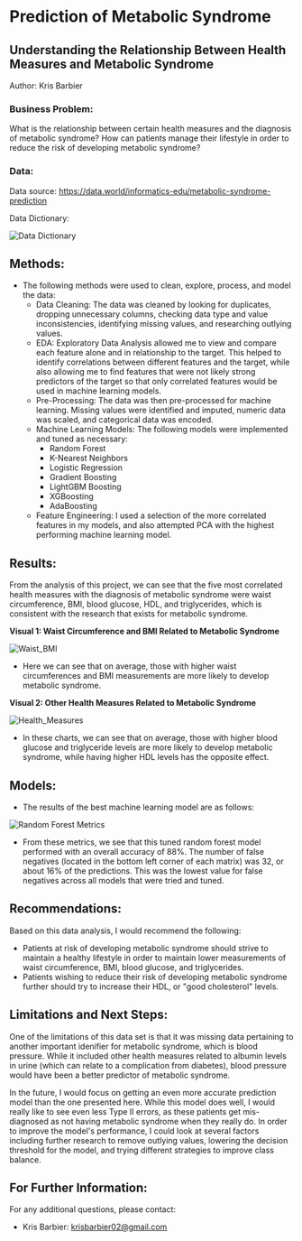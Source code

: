 # Prediction of Metabolic Syndrome

## Understanding the Relationship Between Health Measures and Metabolic Syndrome

Author: Kris Barbier

### Business Problem:

What is the relationship between certain health measures and the diagnosis of metabolic syndrome?
How can patients manage their lifestyle in order to reduce the risk of developing metabolic syndrome?

### Data:

Data source: https://data.world/informatics-edu/metabolic-syndrome-prediction

Data Dictionary:

![Data Dictionary](https://github.com/krisbarbier/Prediction-of-Metabolic-Syndrome/assets/134635095/412cc5dc-a38a-41e7-83fa-fceead148905)

## Methods:

- The following methods were used to clean, explore, process, and model the data:
  - Data Cleaning: The data was cleaned by looking for duplicates, dropping unnecessary columns, checking data type and value inconsistencies, identifying missing values, and researching outlying values.
  - EDA: Exploratory Data Analysis allowed me to view and compare each feature alone and in relationship to the target. This helped to identify correlations between different features and the target, while also allowing me to find features that were not likely strong predictors of the target so that only correlated features would be used in machine learning models.
  - Pre-Processing: The data was then pre-processed for machine learning. Missing values were identified and imputed, numeric data was scaled, and categorical data was encoded.
  - Machine Learning Models: The following models were implemented and tuned as necessary:
      - Random Forest
      - K-Nearest Neighbors
      - Logistic Regression
      - Gradient Boosting
      - LightGBM Boosting
      - XGBoosting
      - AdaBoosting
  - Feature Engineering: I used a selection of the more correlated features in my models, and also attempted PCA with the highest performing machine learning model.

## Results:

From the analysis of this project, we can see that the five most correlated health measures with the diagnosis of metabolic syndrome were waist circumference, BMI, blood glucose, HDL, and triglycerides, which is consistent with the research that exists for metabolic syndrome. 

**Visual 1: Waist Circumference and BMI Related to Metabolic Syndrome**

![Waist_BMI](https://github.com/krisbarbier/Prediction-of-Metabolic-Syndrome/assets/134635095/0b8ca348-da34-421a-99be-161708301690)

- Here we can see that on average, those with higher waist circumferences and BMI measurements are more likely to develop metabolic syndrome.

**Visual 2: Other Health Measures Related to Metabolic Syndrome**

![Health_Measures](https://github.com/krisbarbier/Prediction-of-Metabolic-Syndrome/assets/134635095/52b92642-31ef-408b-9b89-9807757028e6)

- In these charts, we can see that on average, those with higher blood glucose and triglyceride levels are more likely to develop metabolic syndrome, while having higher HDL levels has the opposite effect.

## Models:

- The results of the best machine learning model are as follows:

![Random Forest Metrics](https://github.com/krisbarbier/Prediction-of-Metabolic-Syndrome/assets/134635095/630d96c4-a0cf-4bc3-96d4-c5a55ba06a09)

- From these metrics, we see that this tuned random forest model performed with an overall accuracy of 88%. The number of false negatives (located in the bottom left corner of each matrix) was 32, or about 16% of the predictions. This was the lowest value for false negatives across all models that were tried and tuned.

## Recommendations:

Based on this data analysis, I would recommend the following:

  - Patients at risk of developing metabolic syndrome should strive to maintain a healthy lifestyle in order to maintain lower measurements of waist circumference, BMI, blood glucose, and triglycerides.
  - Patients wishing to reduce their risk of developing metabolic syndrome further should try to increase their HDL, or "good cholesterol" levels.

## Limitations and Next Steps:

One of the limitations of this data set is that it was missing data pertaining to another important idenifier for metabolic syndrome, which is blood pressure. While it included other health measures related to albumin levels in urine (which can relate to a complication from diabetes), blood pressure would have been a better predictor of metabolic syndrome.

In the future, I would focus on getting an even more accurate prediction model than the one presented here. While this model does well, I would really like to see even less Type II errors, as these patients get mis-diagnosed as not having metabolic syndrome when they really do. In order to improve the model's performance, I could look at several factors including further research to remove outlying values, lowering the decision threshold for the model, and trying different strategies to improve class balance.

## For Further Information:

For any additional questions, please contact:

- Kris Barbier: krisbarbier02@gmail.com
